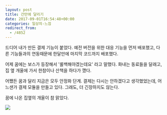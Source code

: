 ```yaml
---
layout: post
title: 간만에 달리기
date: 2017-09-01T16:54:48+00:00
categories: 일상의-느낌
redirect_from:
  - /4852
---
```


드디어 내가 만든 결제 기능이 붙었다. 예전 버전을 위한 대응 기능을 먼저 배포했고, 다른 기능들과의 연동때문에 한달만에 마지막 코드까지 배포했다.

어제 꿈에는 보스가 등장해서 '롤백해야겠는데요' 라고 말했다. 화내는 동료들을 달래고, 집 옆 개울에 가서 한참이나 산책을 하다가 깼다.

어쨌든 꿈과 달리 지금은 모두 안정화 단계. 결제는 다시는 안하겠다고 생각했었는데, 어느샌가 결제 모듈을 만들고 있다. 그래도, 더 긴장하지도 않는다.

꿈에 나온 집옆의 개울이 참 맑았다.

![ ](/assets/media/uploads_2017_09_aaa-300x170.png)
<div id=comments>
</div>
